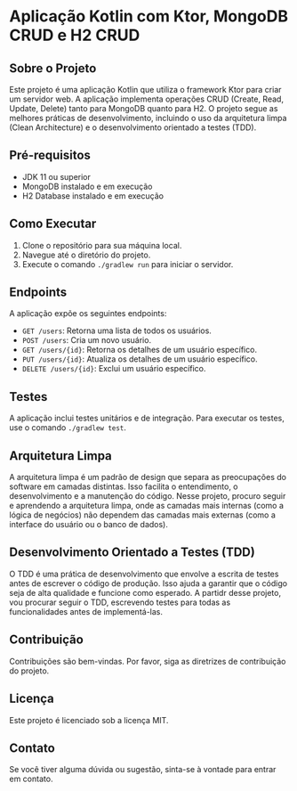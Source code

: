 # Aplicação Kotlin com Ktor, MongoDB CRUD e H2 CRUD

## Sobre o Projeto

Este projeto é uma aplicação Kotlin que utiliza o framework Ktor para criar um servidor web. A aplicação implementa operações CRUD (Create, Read, Update, Delete) tanto para MongoDB quanto para H2. O projeto segue as melhores práticas de desenvolvimento, incluindo o uso da arquitetura limpa (Clean Architecture) e o desenvolvimento orientado a testes (TDD).

## Pré-requisitos

- JDK 11 ou superior
- MongoDB instalado e em execução
- H2 Database instalado e em execução

## Como Executar

1. Clone o repositório para sua máquina local.
2. Navegue até o diretório do projeto.
3. Execute o comando `./gradlew run` para iniciar o servidor.

## Endpoints

A aplicação expõe os seguintes endpoints:

- `GET /users`: Retorna uma lista de todos os usuários.
- `POST /users`: Cria um novo usuário.
- `GET /users/{id}`: Retorna os detalhes de um usuário específico.
- `PUT /users/{id}`: Atualiza os detalhes de um usuário específico.
- `DELETE /users/{id}`: Exclui um usuário específico.

## Testes

A aplicação inclui testes unitários e de integração. Para executar os testes, use o comando `./gradlew test`.

## Arquitetura Limpa

A arquitetura limpa é um padrão de design que separa as preocupações do software em camadas distintas. Isso facilita o entendimento, o desenvolvimento e a manutenção do código. Nesse projeto, procuro seguir e aprendendo a arquitetura limpa, onde as camadas mais internas (como a lógica de negócios) não dependem das camadas mais externas (como a interface do usuário ou o banco de dados).

## Desenvolvimento Orientado a Testes (TDD)

O TDD é uma prática de desenvolvimento que envolve a escrita de testes antes de escrever o código de produção. Isso ajuda a garantir que o código seja de alta qualidade e funcione como esperado. A partidr desse projeto, vou procurar seguir o TDD, escrevendo testes para todas as funcionalidades antes de implementá-las.

## Contribuição

Contribuições são bem-vindas. Por favor, siga as diretrizes de contribuição do projeto.

## Licença

Este projeto é licenciado sob a licença MIT.

## Contato

Se você tiver alguma dúvida ou sugestão, sinta-se à vontade para entrar em contato.
